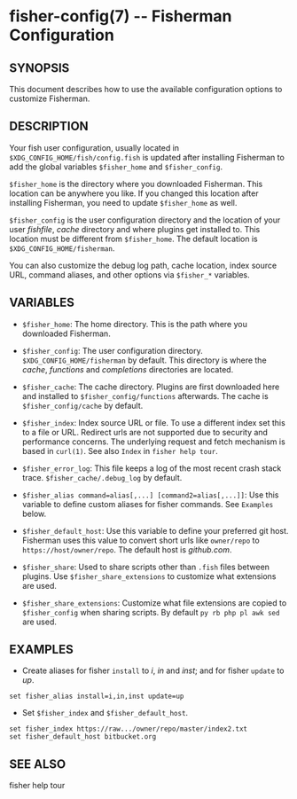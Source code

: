 fisher-config(7) -- Fisherman Configuration
===========================================

## SYNOPSIS

This document describes how to use the available configuration options to customize Fisherman.

## DESCRIPTION

Your fish user configuration, usually located in `$XDG_CONFIG_HOME/fish/config.fish` is updated after installing Fisherman to add the global variables `$fisher_home` and `$fisher_config`.

`$fisher_home` is the directory where you downloaded Fisherman. This location can be anywhere you like. If you changed this location after installing Fisherman, you need to update `$fisher_home` as well.

`$fisher_config` is the user configuration directory and the location of your user *fishfile*, *cache* directory and where plugins get installed to. This location must be different from `$fisher_home`. The default location is `$XDG_CONFIG_HOME/fisherman`.

You can also customize the debug log path, cache location, index source URL, command aliases, and other options via `$fisher_*` variables.

## VARIABLES

* `$fisher_home`:
    The home directory. This is the path where you downloaded Fisherman.

* `$fisher_config`:
    The user configuration directory. `$XDG_CONFIG_HOME/fisherman` by default. This directory is where the *cache*, *functions* and *completions* directories are located.

* `$fisher_cache`:
    The cache directory. Plugins are first downloaded here and installed to `$fisher_config/functions` afterwards. The cache is `$fisher_config/cache` by default.

* `$fisher_index`:
    Index source URL or file. To use a different index set this to a file or URL. Redirect urls are not supported due to security and performance concerns. The underlying request and fetch mechanism is based in `curl(1)`. See also `Index` in `fisher help tour`.

* `$fisher_error_log`:
    This file keeps a log of the most recent crash stack trace. `$fisher_cache/.debug_log` by default.

* `$fisher_alias command=alias[,...] [command2=alias[,...]]`:
    Use this variable to define custom aliases for fisher commands. See `Examples` below.

* `$fisher_default_host`:
    Use this variable to define your preferred git host. Fisherman uses this value to convert short urls like `owner/repo` to `https://host/owner/repo`. The default host is *github.com*.

* `$fisher_share`:
    Used to share scripts other than `.fish` files between plugins. Use `$fisher_share_extensions` to customize what extensions are used.

* `$fisher_share_extensions`:
    Customize what file extensions are copied to `$fisher_config` when sharing scripts. By default `py rb php pl awk sed` are used.


## EXAMPLES

* Create aliases for fisher `install` to *i*, *in* and *inst*; and for fisher `update` to *up*.

```
set fisher_alias install=i,in,inst update=up
```

* Set `$fisher_index` and `$fisher_default_host`.

```
set fisher_index https://raw.../owner/repo/master/index2.txt
set fisher_default_host bitbucket.org
```

## SEE ALSO

fisher help tour
